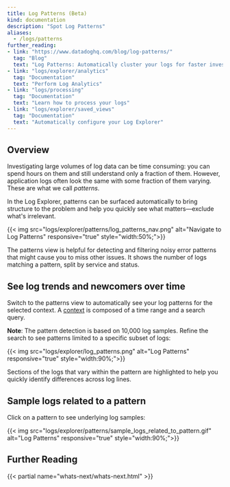 ```yaml
---
title: Log Patterns (Beta)
kind: documentation
description: "Spot Log Patterns"
aliases:
  - /logs/patterns
further_reading:
- link: "https://www.datadoghq.com/blog/log-patterns/"
  tag: "Blog"
  text: "Log Patterns: Automatically cluster your logs for faster investigation"
- link: "logs/explorer/analytics"
  tag: "Documentation"
  text: "Perform Log Analytics"
- link: "logs/processing"
  tag: "Documentation"
  text: "Learn how to process your logs"
- link: "logs/explorer/saved_views"
  tag: "Documentation"
  text: "Automatically configure your Log Explorer"
---
```


## Overview

Investigating large volumes of log data can be time consuming: you can spend hours on them and still understand only a fraction of them. However, application logs often look the same with some fraction of them varying. These are what we call *patterns*.

In the Log Explorer, patterns can be surfaced automatically to bring structure to the problem and help you quickly see what matters—exclude what's irrelevant.

{{< img src="logs/explorer/patterns/log_patterns_nav.png" alt="Navigate to Log Patterns" responsive="true" style="width:50%;">}}

The patterns view is helpful for detecting and filtering noisy error patterns that might cause you to miss other issues. It shows the number of logs matching a pattern, split by service and status.

## See log trends and newcomers over time

Switch to the patterns view to automatically see your log patterns for the selected context. A [context][1] is composed of a time range and a search query.

**Note**: The pattern detection is based on 10,000 log samples. Refine the search to see patterns limited to a specific subset of logs:

{{< img src="logs/explorer/log_patterns.png" alt="Log Patterns" responsive="true" style="width:90%;">}}

Sections of the logs that vary within the pattern are highlighted to help you quickly identify differences across log lines.

## Sample logs related to a pattern

Click on a pattern to see underlying log samples:

{{< img src="logs/explorer/patterns/sample_logs_related_to_pattern.gif" alt="Log Patterns" responsive="true" style="width:90%;">}}

## Further Reading

{{< partial name="whats-next/whats-next.html" >}}

[1]: /logs/explorer/#context
